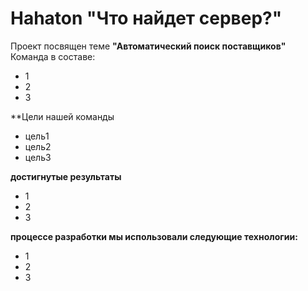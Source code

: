 # Hahaton "Что найдет сервер?"
Проект посвящен теме **"Автоматический поиск поставщиков"**
Команда в составе:
* 1
* 2
* 3

**Цели нашей команды
* цель1
* цель2
* цель3

**достигнутые результаты**
* 1
* 2
* 3

**процессе разработки мы использовали следующие технологии:**
* 1
* 2
* 3


